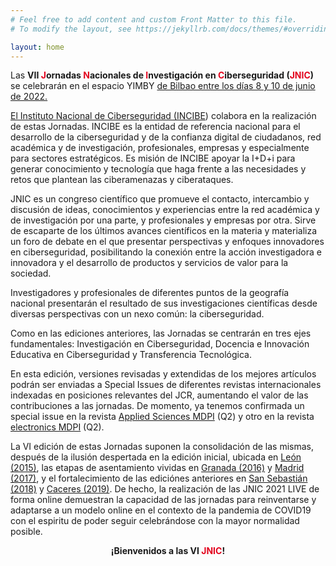 ```yaml
---
# Feel free to add content and custom Front Matter to this file.
# To modify the layout, see https://jekyllrb.com/docs/themes/#overriding-theme-defaults

layout: home
---
```


<!-- <H2 style="text-align: center; background-color:red; color:white;">INFORMACION</h2> -->
<!-- <H2 style="text-align: center;"><strong><a href="http://doi.org/10.18239/jornadas_2021.34.00" target="_actas">Descarga las Actas JNIC 2021 Live</a></strong></H2> -->
<!-- <H2 style="text-align: center;">
    <strong><a href="{{site.url}}/Actas_JNIC_2021.pdf" target="_actas">Descarga las Actas JNIC 2021 Live</a></strong>
</H2>
<h3 style="text-align: center">
    <a href="https://www.youtube.com/channel/UCp34bSijbcf0xeJk2AI5dCw/videos">
        <img src="https://2021.jnic.es/Logos/youtube_logo.png" style="vertical-align:bottom"/>
        Accede al canal YouTube de las jornadas para ver las sesiones
    </a>
</h3> -->
<p style="text-align: justify;">
</p>
<!-- <h3><strong>Importante: </strong></h3> 
<h4><center>Para conectar a las jornadas consulte el <a href="{{site.url}}/programa">programa</a> y allí encontrará los enlaces a las sesiones</center></h4> -->
<p style="text-align: center; background-color:red; color:white;"></p>
Las <b>VII <span style="color:#e3041e">J</span>ornadas <span style="color:#e3041e">N</span>acionales de <span style="color:#e3041e">I</span>nvestigación en <span style="color:#e3041e">C</span>iberseguridad (<span style="color:#e3041e">JNIC</span>)</b> se celebrarán en el espacio YIMBY <a  href="https://yimbybilbao.com/" </a> de Bilbao entre los días 8 y 10 de junio de 2022. 


El Instituto Nacional de Ciberseguridad ([INCIBE](https://www.incibe.es/)) colabora en la realización de estas Jornadas. INCIBE es la entidad de referencia nacional para el desarrollo de la ciberseguridad y de la confianza digital de ciudadanos, red académica y de investigación, profesionales, empresas y especialmente para sectores estratégicos. Es misión de INCIBE apoyar la I+D+i para generar conocimiento y tecnología que haga frente a las necesidades y retos que plantean las ciberamenazas y ciberataques.   


JNIC es un congreso científico que promueve el contacto, intercambio y discusión de ideas, conocimientos y experiencias entre la red académica y de investigación por una parte, y profesionales y empresas por otra.  Sirve de escaparte de los últimos avances científicos en la materia y materializa un foro de debate en el que presentar perspectivas y enfoques innovadores en ciberseguridad, posibilitando la conexión entre la acción investigadora e innovadora y el desarrollo de productos y servicios de valor para la sociedad.   


Investigadores y profesionales de diferentes puntos de la geografía nacional presentarán el resultado de sus investigaciones científicas desde diversas perspectivas con un nexo común: la ciberseguridad.   


Como en las ediciones anteriores, las Jornadas se centrarán en tres ejes fundamentales: Investigación en Ciberseguridad, Docencia e Innovación Educativa en Ciberseguridad y Transferencia Tecnológica.  

<!--
En esta edición, como novedad, versiones revisadas y extendidas de los mejores artículos podrán ser enviadas a Special Issues de diferentes revistas internacionales indexadas en posiciones relevantes del JCR, lo que supone un salto de calidad y un gran atractivo para los investigadores. Más concretamente, las versiones extendidas de los mejores artículos podrán enviarse a special issues de revistas indexadas en el JCR en posiciones relevantes tales como [Elsevier Future Generation Computer Science](https://www.journals.elsevier.com/future-generation-computer-systems/call-for-papers/new-modern-and-advanced-digital-forensic-techniques) (F.I.: 4,639), [IEEE Access](http://ieeeaccess.ieee.org/special-sections/emerging-approaches-to-cyber-security/) (F.I.: 3,557), [Entropy MDPI](http://www.mdpi.com/journal/entropy/special_issues/Security_Opp) (F.I.: 2,305), [Applied Sciences MDPI](https://www.mdpi.com/journal/applsci/special_issues/cybersecurity_threats) (F.I.: 1,689), [Future Internet MDPI](https://www.mdpi.com/journal/futureinternet/special_issues/information_systems_security)<sup>1</sup>, [Springer Multimedia Tools and Applications](https://link.springer.com/journal/11042) (F.I.: 1,541), [Springer Journal of Supercomputing](https://link.springer.com/journal/11227) (F.I.: 1,532) y [Springer Telecommunication Systems](https://www.springer.com/business+%26+management/business+information+systems/journal/11235) (F.I.: 1,527).
-->

En esta edición, versiones revisadas y extendidas de los mejores artículos podrán ser enviadas a Special Issues de diferentes revistas internacionales indexadas en posiciones relevantes del JCR, aumentando el valor de las contribuciones a las jornadas. De momento, ya tenemos confirmada un special issue en la revista [Applied Sciences MDPI](https://www.mdpi.com/journal/applsci/special_issues/Cybersecurity_Opportunities) (Q2) y otro en la revista [electronics MDPI](https://www.mdpi.com/journal/electronics/special_issues/Cybersecurity_defense) (Q2).
                

La VI edición de estas Jornadas suponen la consolidación de las mismas, después de la ilusión despertada en la edición inicial, ubicada en [León (2015)](http://Jornadasciberseguridad.riasc.unileon.es/), las etapas de asentamiento vividas en [Granada (2016)](http://ucys.ugr.es/jnic2016/) y [Madrid (2017)](http://2017.jnic.es/), y el fortalecimiento de las ediciónes anteriores en [San Sebastián (2018)](http://2018.jnic.es/) y [Caceres (2019)](https://2019.jnic.es/). De hecho, la realización de las JNIC 2021 LIVE de forma online demuestran la capacidad de las jornadas para reinventarse y adaptarse a un modelo online en el contexto de la pandemia de COVID19 con el espiritu de poder seguir celebrándose con la mayor normalidad posible.

<p style="text-align: center;"><b>¡Bienvenidos a las VI <span style="color:#e3041e">JNIC</span>!</b></p>

